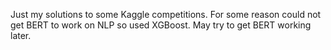 Just my solutions to some Kaggle competitions.  For some reason could not get BERT to work on NLP so used XGBoost.  May try to get BERT working later.

